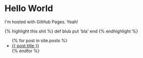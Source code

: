 <!DOCTYPE html>
<html>
<body>
<h1>Hello World</h1>
<p>I'm hosted with GitHub Pages. Yeah!</p>

{% highlight this shit %}
def blub
	put 'bla'
end
{% endhighlight %}

<ul>
  {% for post in site.posts %}
    <li>
      <a href="{{ post.url }}">{{ post.title }}</a>
    </li>
  {% endfor %}
</ul>
</body>
</html>